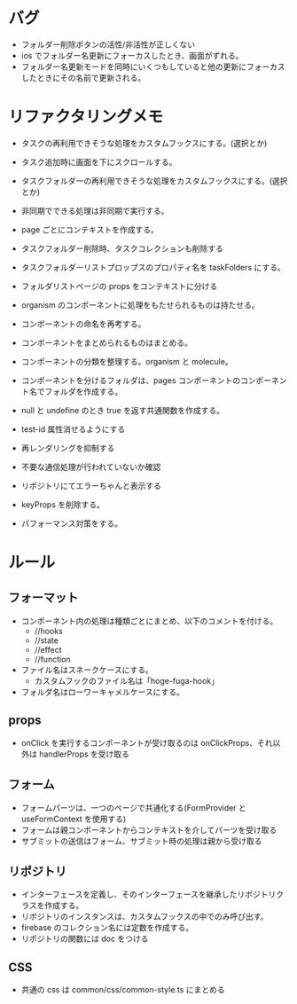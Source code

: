 # バグ

- フォルダー削除ボタンの活性/非活性が正しくない
- ios でフォルダー名更新にフォーカスしたとき、画面がずれる。
- フォルダー名更新モードを同時にいくつもしていると他の更新にフォーカスしたときにその名前で更新される。

# リファクタリングメモ

- タスクの再利用できそうな処理をカスタムフックスにする。(選択とか)
- タスク追加時に画面を下にスクロールする。

- タスクフォルダーの再利用できそうな処理をカスタムフックスにする。(選択とか)
- 非同期でできる処理は非同期で実行する。
- page ごとにコンテキストを作成する。
- タスクフォルダー削除時、タスクコレクションも削除する
- タスクフォルダーリストプロップスのプロパティ名を taskFolders にする。
- フォルダリストページの props をコンテキストに分ける
- organism のコンポーネントに処理をもたせられるものは持たせる。
- コンポーネントの命名を再考する。
- コンポーネントをまとめられるものはまとめる。
- コンポーネントの分類を整理する。organism と molecule。
- コンポーネントを分けるフォルダは、pages コンポーネントのコンポーネント名でフォルダを作成する。
- null と undefine のとき true を返す共通関数を作成する。

- test-id 属性消せるようにする
- 再レンダリングを抑制する
- 不要な通信処理が行われていないか確認
- リポジトリにてエラーちゃんと表示する
- keyProps を削除する。
- パフォーマンス対策をする。

# ルール

## フォーマット

- コンポーネント内の処理は種類ごとにまとめ、以下のコメントを付ける。
  - //hooks
  - //state
  - //effect
  - //function
- ファイル名はスネークケースにする。
  - カスタムフックのファイル名は「hoge-fuga-hook」
- フォルダ名はローワーキャメルケースにする。

## props

- onClick を実行するコンポーネントが受け取るのは onClickProps、それ以外は handlerProps を受け取る

## フォーム

- フォームパーツは、一つのページで共通化する(FormProvider と useFormContext を使用する)
- フォームは親コンポーネントからコンテキストを介してパーツを受け取る
- サブミットの送信はフォーム、サブミット時の処理は親から受け取る

## リポジトリ

- インターフェースを定義し、そのインターフェースを継承したリポジトリクラスを作成する。
- リポジトリのインスタンスは、カスタムフックスの中でのみ呼び出す。
- firebase のコレクション名には定数を作成する。
- リポジトリの関数には doc をつける

## CSS

- 共通の css は common/css/common-style.ts にまとめる
